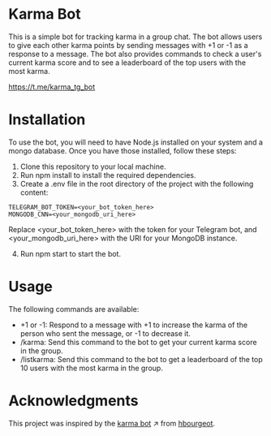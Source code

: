 # Karma Bot

This is a simple bot for tracking karma in a group chat. The bot allows users to give each other karma points by sending messages with +1 or -1 as a response to a message. The bot also provides commands to check a user's current karma score and to see a leaderboard of the top users with the most karma.

https://t.me/karma_tg_bot

# Installation

To use the bot, you will need to have Node.js installed on your system and a mongo database. Once you have those installed, follow these steps:

1. Clone this repository to your local machine.
2. Run npm install to install the required dependencies.
3. Create a .env file in the root directory of the project with the following content:

```
TELEGRAM_BOT_TOKEN=<your_bot_token_here>
MONGODB_CNN=<your_mongodb_uri_here>
```

Replace <your_bot_token_here> with the token for your Telegram bot, and <your_mongodb_uri_here> with the URI for your MongoDB instance.

4. Run npm start to start the bot.

# Usage

The following commands are available:

- +1 or -1: Respond to a message with +1 to increase the karma of the person who sent the message, or -1 to decrease it.
- /karma: Send this command to the bot to get your current karma score in the group.
- /listkarma: Send this command to the bot to get a leaderboard of the top 10 users with the most karma in the group.

# Acknowledgments

This project was inspired by the [karma bot](https://github.com/hbourgeot/karmagobot) ↗ from [hbourgeot](https://github.com/hbourgeot).
